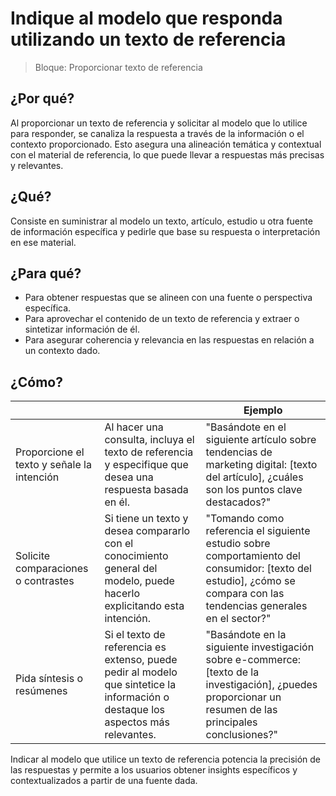 # Indique al modelo que responda utilizando un texto de referencia

> Bloque: Proporcionar texto de referencia

## ¿Por qué?

Al proporcionar un texto de referencia y solicitar al modelo que lo utilice para responder, se canaliza la respuesta a través de la información o el contexto proporcionado. Esto asegura una alineación temática y contextual con el material de referencia, lo que puede llevar a respuestas más precisas y relevantes.

## ¿Qué?

Consiste en suministrar al modelo un texto, artículo, estudio u otra fuente de información específica y pedirle que base su respuesta o interpretación en ese material.

## ¿Para qué?

- Para obtener respuestas que se alineen con una fuente o perspectiva específica.
- Para aprovechar el contenido de un texto de referencia y extraer o sintetizar información de él.
- Para asegurar coherencia y relevancia en las respuestas en relación a un contexto dado.

## ¿Cómo?

|||Ejemplo|
|-|-|-|
Proporcione el texto y señale la intención|Al hacer una consulta, incluya el texto de referencia y especifique que desea una respuesta basada en él.|"Basándote en el siguiente artículo sobre tendencias de marketing digital: [texto del artículo], ¿cuáles son los puntos clave destacados?"
Solicite comparaciones o contrastes|Si tiene un texto y desea compararlo con el conocimiento general del modelo, puede hacerlo explicitando esta intención.|"Tomando como referencia el siguiente estudio sobre comportamiento del consumidor: [texto del estudio], ¿cómo se compara con las tendencias generales en el sector?"
Pida síntesis o resúmenes|Si el texto de referencia es extenso, puede pedir al modelo que sintetice la información o destaque los aspectos más relevantes.|"Basándote en la siguiente investigación sobre e-commerce: [texto de la investigación], ¿puedes proporcionar un resumen de las principales conclusiones?"

Indicar al modelo que utilice un texto de referencia potencia la precisión de las respuestas y permite a los usuarios obtener insights específicos y contextualizados a partir de una fuente dada.
